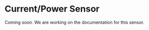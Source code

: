 # Current/Power Sensor

<aside class="notice">
  Coming soon.  We are working on the documentation for this sensor. 
</aside>